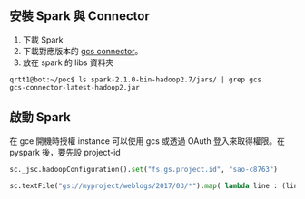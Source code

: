 ## 安裝 Spark 與 Connector


1. 下載 Spark
1. 下載對應版本的 [gcs connector](https://cloud.google.com/hadoop/google-cloud-storage-connector)。
2. 放在 spark 的 libs 資料夾
  ```
qrtt1@bot:~/poc$ ls spark-2.1.0-bin-hadoop2.7/jars/ | grep gcs
gcs-connector-latest-hadoop2.jar
  ```


## 啟動 Spark 

在 gce 開機時授權 instance 可以使用 gcs 或透過 OAuth 登入來取得權限。在 pyspark 後，要先設 project-id

```py
sc._jsc.hadoopConfiguration().set("fs.gs.project.id", "sao-c8763")
```

```py
sc.textFile("gs://myproject/weblogs/2017/03/*").map( lambda line : (line.split("\t")[1], 1)).reduceByKey(lambda a, b : a + b).collect()
```
